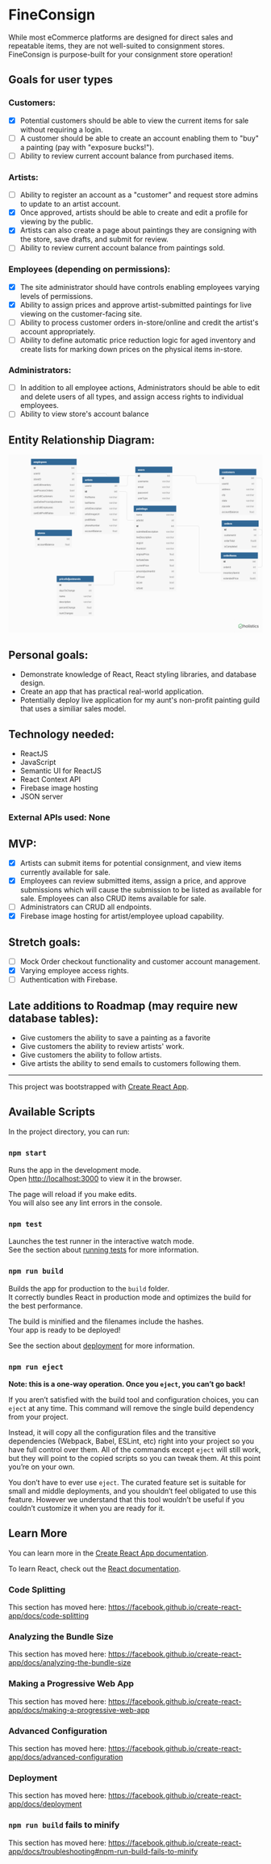 
# FineConsign


While most eCommerce platforms are designed for direct sales and repeatable items, they are not well-suited to consignment stores.  FineConsign is purpose-built for your consignment store operation!

## Goals for user types

### Customers:
- [x] Potential customers should be able to view the current items for sale without requiring a login.
- [ ] A customer should be able to create an account enabling them to "buy" a painting (pay with "exposure bucks!").
- [ ]	Ability to review current account balance from purchased items.

### Artists:
- [ ]	Ability to register an account as a "customer" and request store admins to update to an artist account.
- [x] Once approved, artists should be able to create and edit a profile for viewing by the public.
- [x] Artists can also create a page about paintings they are consigning with the store, save drafts, and submit for review.
- [ ] Ability to review current account balance from paintings sold.

### Employees (depending on permissions):
- [x] The site administrator should have controls enabling employees varying levels of permissions.
- [x]	Ability to assign prices and approve artist-submitted paintings for live viewing on the customer-facing site.
- [ ]	Ability to process customer orders in-store/online and credit the artist's account appropriately.
- [ ]	Ability to define automatic price reduction logic for aged inventory and create lists for marking down prices on the physical items in-store.

### Administrators:

- [ ]	In addition to all employee actions, Administrators should be able to edit and delete users of all types, and assign access rights to individual employees.
- [ ]	Ability to view store's account balance

## Entity Relationship Diagram:

![entity relationship diagram](./ERD.png)

## Personal goals:
*	Demonstrate knowledge of React, React styling libraries, and database design.
*	Create an app that has practical real-world application.
*	Potentially deploy live application for my aunt's non-profit painting guild that uses a similiar sales model.

## Technology needed:
*	ReactJS
*	JavaScript
*	Semantic UI for ReactJS
* React Context API
*	Firebase image hosting
*	JSON server

### External APIs used: None

## MVP:
- [x]	Artists can submit items for potential consignment, and view items currently available for sale.
- [x]	Employees can review submitted items, assign a price, and approve submissions which will cause the submission to be listed as available for sale.  Employees can also CRUD items available for sale.
- [ ]	Administrators can CRUD all endpoints.
- [x]	Firebase image hosting for artist/employee upload capability.

## Stretch goals:
- [ ]	Mock Order checkout functionality and customer account management.
- [x]	Varying employee access rights.
- [ ]	Authentication with Firebase.

## Late additions to Roadmap (may require new database tables):
* Give customers the ability to save a painting as a favorite
* Give customers the ability to review artists' work.
* Give customers the ability to follow artists.
* Give artists the ability to send emails to customers following them.



***

This project was bootstrapped with [Create React App](https://github.com/facebook/create-react-app).



## Available Scripts

In the project directory, you can run:

### `npm start`

Runs the app in the development mode.<br>
Open [http://localhost:3000](http://localhost:3000) to view it in the browser.

The page will reload if you make edits.<br>
You will also see any lint errors in the console.

### `npm test`

Launches the test runner in the interactive watch mode.<br>
See the section about [running tests](https://facebook.github.io/create-react-app/docs/running-tests) for more information.

### `npm run build`

Builds the app for production to the `build` folder.<br>
It correctly bundles React in production mode and optimizes the build for the best performance.

The build is minified and the filenames include the hashes.<br>
Your app is ready to be deployed!

See the section about [deployment](https://facebook.github.io/create-react-app/docs/deployment) for more information.

### `npm run eject`

**Note: this is a one-way operation. Once you `eject`, you can’t go back!**

If you aren’t satisfied with the build tool and configuration choices, you can `eject` at any time. This command will remove the single build dependency from your project.

Instead, it will copy all the configuration files and the transitive dependencies (Webpack, Babel, ESLint, etc) right into your project so you have full control over them. All of the commands except `eject` will still work, but they will point to the copied scripts so you can tweak them. At this point you’re on your own.

You don’t have to ever use `eject`. The curated feature set is suitable for small and middle deployments, and you shouldn’t feel obligated to use this feature. However we understand that this tool wouldn’t be useful if you couldn’t customize it when you are ready for it.

## Learn More

You can learn more in the [Create React App documentation](https://facebook.github.io/create-react-app/docs/getting-started).

To learn React, check out the [React documentation](https://reactjs.org/).

### Code Splitting

This section has moved here: https://facebook.github.io/create-react-app/docs/code-splitting

### Analyzing the Bundle Size

This section has moved here: https://facebook.github.io/create-react-app/docs/analyzing-the-bundle-size

### Making a Progressive Web App

This section has moved here: https://facebook.github.io/create-react-app/docs/making-a-progressive-web-app

### Advanced Configuration

This section has moved here: https://facebook.github.io/create-react-app/docs/advanced-configuration

### Deployment

This section has moved here: https://facebook.github.io/create-react-app/docs/deployment

### `npm run build` fails to minify

This section has moved here: https://facebook.github.io/create-react-app/docs/troubleshooting#npm-run-build-fails-to-minify

